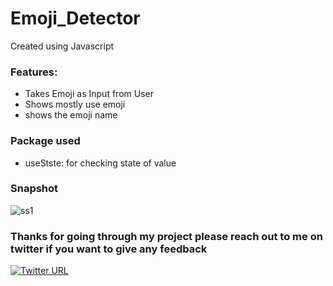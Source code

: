 # Emoji_Detector

Created using Javascript

### Features:
- Takes Emoji as Input from User
- Shows mostly use emoji
- shows the emoji name 

### Package used
- useStste: for checking state of value

### Snapshot
![ss1](https://user-images.githubusercontent.com/44290901/134777503-990542ab-e19f-434b-892b-7eee98ced7ba.PNG)

### Thanks for going through my project please reach out to me on twitter if you want to give any feedback

[![Twitter URL](https://img.shields.io/badge/Twitter-1DA1F2?style=for-the-badge&logo=twitter&logoColor=white)](https://twitter.com/PoojaKelkar5) 
